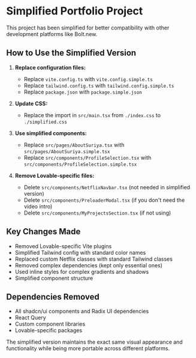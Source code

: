 
# Simplified Portfolio Project

This project has been simplified for better compatibility with other development platforms like Bolt.new.

## How to Use the Simplified Version

1. **Replace configuration files:**
   - Replace `vite.config.ts` with `vite.config.simple.ts`
   - Replace `tailwind.config.ts` with `tailwind.config.simple.ts`
   - Replace `package.json` with `package.simple.json`

2. **Update CSS:**
   - Replace the import in `src/main.tsx` from `./index.css` to `./simplified.css`

3. **Use simplified components:**
   - Replace `src/pages/AboutSuriya.tsx` with `src/pages/AboutSuriya.simple.tsx`
   - Replace `src/components/ProfileSelection.tsx` with `src/components/ProfileSelection.simple.tsx`

4. **Remove Lovable-specific files:**
   - Delete `src/components/NetflixNavbar.tsx` (not needed in simplified version)
   - Delete `src/components/PreloaderModal.tsx` (if you don't need the video intro)
   - Delete `src/components/MyProjectsSection.tsx` (if not using)

## Key Changes Made

- Removed Lovable-specific Vite plugins
- Simplified Tailwind config with standard color names
- Replaced custom Netflix classes with standard Tailwind classes
- Removed complex dependencies (kept only essential ones)
- Used inline styles for complex gradients and shadows
- Simplified component structure

## Dependencies Removed

- All shadcn/ui components and Radix UI dependencies
- React Query
- Custom component libraries
- Lovable-specific packages

The simplified version maintains the exact same visual appearance and functionality while being more portable across different platforms.
